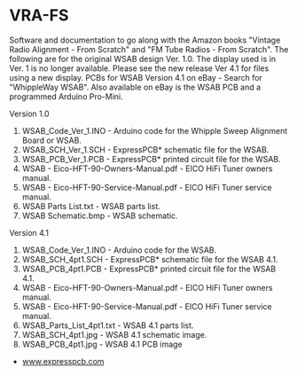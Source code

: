 # VRA-FS
Software and documentation to go along with the Amazon books "Vintage Radio Alignment - From Scratch" and "FM Tube Radios - From Scratch".
The following are for the original WSAB design Ver. 1.0. The display used is in Ver. 1 is no longer available. Please see the new release Ver 4.1 for files using a new display. PCBs for WSAB Version 4.1 on eBay - Search for "WhippleWay WSAB". Also available on eBay is the WSAB PCB and a programmed Arduino Pro-Mini.

Version 1.0

1. WSAB_Code_Ver_1.INO - Arduino code for the Whipple Sweep Alignment Board or WSAB.
2. WSAB_SCH_Ver_1.SCH - ExpressPCB* schematic file for the WSAB.
3. WSAB_PCB_Ver_1.PCB - ExpressPCB* printed circuit file for the WSAB.
4. WSAB - Eico-HFT-90-Owners-Manual.pdf - EICO HiFi Tuner owners manual.
5. WSAB - Eico-HFT-90-Service-Manual.pdf - EICO HiFi Tuner service manual.
6. WSAB Parts List.txt - WSAB parts list.
7. WSAB Schematic.bmp - WSAB schematic.

Version 4.1

1. WSAB_Code_Ver_1.INO - Arduino code for the WSAB.
2. WSAB_SCH_4pt1.SCH - ExpressPCB* schematic file for the WSAB 4.1.
3. WSAB_PCB_4pt1.PCB - ExpressPCB* printed circuit file for the WSAB 4.1.
4. WSAB - Eico-HFT-90-Owners-Manual.pdf - EICO HiFi Tuner owners manual.
5. WSAB - Eico-HFT-90-Service-Manual.pdf - EICO HiFi Tuner service manual.
6. WSAB_Parts_List_4pt1.txt - WSAB 4.1 parts list.
7. WSAB_SCH_4pt1.jpg - WSAB 4.1 schematic image.
8. WSAB_PCB_4pt1.jpg - WSAB 4.1 PCB image

* www.expresspcb.com

